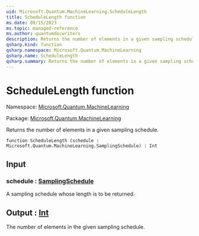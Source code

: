 ```yaml
---
uid: Microsoft.Quantum.MachineLearning.ScheduleLength
title: ScheduleLength function
ms.date: 09/15/2023
ms.topic: managed-reference
ms.author: quantumdocwriters
description: Returns the number of elements in a given sampling schedule.
qsharp.kind: function
qsharp.namespace: Microsoft.Quantum.MachineLearning
qsharp.name: ScheduleLength
qsharp.summary: Returns the number of elements in a given sampling schedule.
---
```


# ScheduleLength function

Namespace: [Microsoft.Quantum.MachineLearning](xref:Microsoft.Quantum.MachineLearning)

Package: [Microsoft.Quantum.MachineLearning](https://nuget.org/packages/Microsoft.Quantum.MachineLearning)


Returns the number of elements in a given sampling schedule.

```qsharp
function ScheduleLength (schedule : Microsoft.Quantum.MachineLearning.SamplingSchedule) : Int
```


## Input

### schedule : [SamplingSchedule](xref:Microsoft.Quantum.MachineLearning.SamplingSchedule)

A sampling schedule whose length is to be returned.



## Output : [Int](xref:microsoft.quantum.qsharp.valueliterals#int-literals)

The number of elements in the given sampling schedule.
